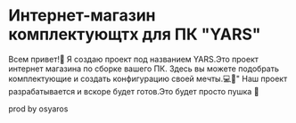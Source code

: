 # Интернет-магазин комплектующтх для ПК "YARS"
Всем привет!🤟
Я создаю проект под названием YARS.Это проект интернет магазина по сборке вашего ПК.
Здесь вы можете подобрать комплектующие и создать конфигурацию своей мечты.💻🤖"
Наш проект разрабатывается и вскоре будет готов.Это будет просто пушка 🤯

prod by osyaros
